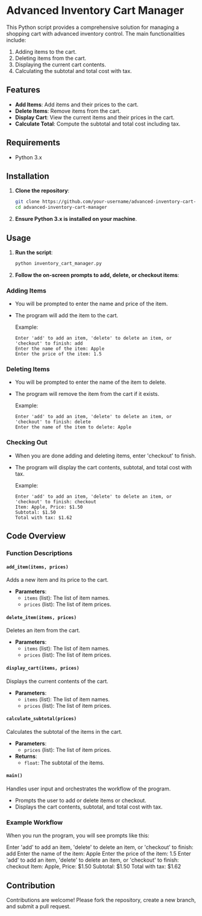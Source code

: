 # Advanced Inventory Cart Manager

This Python script provides a comprehensive solution for managing a shopping cart with advanced inventory control. The main functionalities include:

1. Adding items to the cart.
2. Deleting items from the cart.
3. Displaying the current cart contents.
4. Calculating the subtotal and total cost with tax.

## Features

- **Add Items**: Add items and their prices to the cart.
- **Delete Items**: Remove items from the cart.
- **Display Cart**: View the current items and their prices in the cart.
- **Calculate Total**: Compute the subtotal and total cost including tax.

## Requirements

- Python 3.x

## Installation

1. **Clone the repository**:

    ```bash
    git clone https://github.com/your-username/advanced-inventory-cart-manager.git
    cd advanced-inventory-cart-manager
    ```

2. **Ensure Python 3.x is installed on your machine**.

## Usage

1. **Run the script**:

    ```bash
    python inventory_cart_manager.py
    ```

2. **Follow the on-screen prompts to add, delete, or checkout items**:

### Adding Items

- You will be prompted to enter the name and price of the item.
- The program will add the item to the cart.

    Example:

    ```
    Enter 'add' to add an item, 'delete' to delete an item, or 'checkout' to finish: add
    Enter the name of the item: Apple
    Enter the price of the item: 1.5
    ```

### Deleting Items

- You will be prompted to enter the name of the item to delete.
- The program will remove the item from the cart if it exists.

    Example:

    ```
    Enter 'add' to add an item, 'delete' to delete an item, or 'checkout' to finish: delete
    Enter the name of the item to delete: Apple
    ```

### Checking Out

- When you are done adding and deleting items, enter 'checkout' to finish.
- The program will display the cart contents, subtotal, and total cost with tax.

    Example:

    ```
    Enter 'add' to add an item, 'delete' to delete an item, or 'checkout' to finish: checkout
    Item: Apple, Price: $1.50
    Subtotal: $1.50
    Total with tax: $1.62
    ```

## Code Overview

### Function Descriptions

#### `add_item(items, prices)`

Adds a new item and its price to the cart.

- **Parameters**:
  - `items` (list): The list of item names.
  - `prices` (list): The list of item prices.

#### `delete_item(items, prices)`

Deletes an item from the cart.

- **Parameters**:
  - `items` (list): The list of item names.
  - `prices` (list): The list of item prices.

#### `display_cart(items, prices)`

Displays the current contents of the cart.

- **Parameters**:
  - `items` (list): The list of item names.
  - `prices` (list): The list of item prices.

#### `calculate_subtotal(prices)`

Calculates the subtotal of the items in the cart.

- **Parameters**:
  - `prices` (list): The list of item prices.
- **Returns**:
  - `float`: The subtotal of the items.

#### `main()`

Handles user input and orchestrates the workflow of the program.

- Prompts the user to add or delete items or checkout.
- Displays the cart contents, subtotal, and total cost with tax.

### Example Workflow

When you run the program, you will see prompts like this:

Enter 'add' to add an item, 'delete' to delete an item, or 'checkout' to finish: add
Enter the name of the item: Apple
Enter the price of the item: 1.5
Enter 'add' to add an item, 'delete' to delete an item, or 'checkout' to finish: checkout
Item: Apple, Price: $1.50
Subtotal: $1.50
Total with tax: $1.62

## Contribution

Contributions are welcome! Please fork the repository, create a new branch, and submit a pull request.
